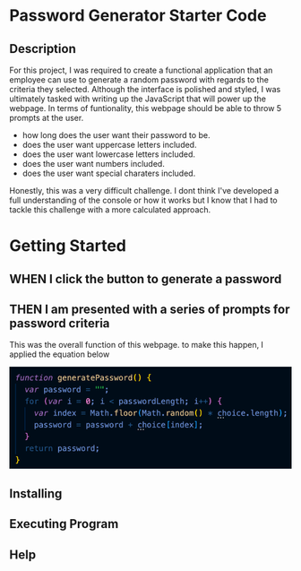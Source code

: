 # Password Generator Starter Code

## Description
For this project, I was required to create a functional application that an 
employee can use to generate a random password with regards to the criteria
they selected. Although the interface is polished and styled, I was ultimately tasked
with writing up the JavaScript that will power up the webpage. In terms of funtionality, this webpage 
should be able to throw 5 prompts at the user.

- how long does the user want their password to be.
- does the user want uppercase letters included.
- does the user want lowercase letters included.
- does the user want numbers included.
- does the user want special charaters included.

Honestly, this was a very difficult challenge. I dont think I've developed a full understanding of the console
or how it works but I know that I had to tackle this challenge with a more calculated approach.

# Getting Started
## WHEN I click the button to generate a password
## THEN I am presented with a series of prompts for password criteria

This was the overall function of this webpage. to make this happen, I applied the equation below

![generatePW button](./images/generatePassword.png)

## Installing


## Executing Program


## Help